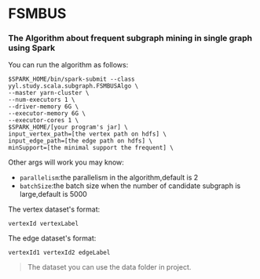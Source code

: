# FSMBUS

### The Algorithm about frequent subgraph mining in single graph using Spark

You can run the algorithm as follows:

```shell
$SPARK_HOME/bin/spark-submit --class yyl.study.scala.subgraph.FSMBUSAlgo \
--master yarn-cluster \
--num-executors 1 \
--driver-memory 6G \
--executor-memory 6G \
--executor-cores 1 \
$SPARK_HOME/[your program's jar] \
input_vertex_path=[the vertex path on hdfs] \
input_edge_path=[the edge path on hdfs] \
minSupport=[the minimal support the frequent] \
```

Other args will work you may know:
- `parallelism`:the parallelism in the algorithm,default is 2
- `batchSize`:the batch size when the number of  candidate subgraph is large,default is 5000

The vertex dataset's format:

    vertexId vertexLabel
  
The edge dataset's format:

    vertexId1 vertexId2 edgeLabel
  

> The dataset you can use the data folder in project.
